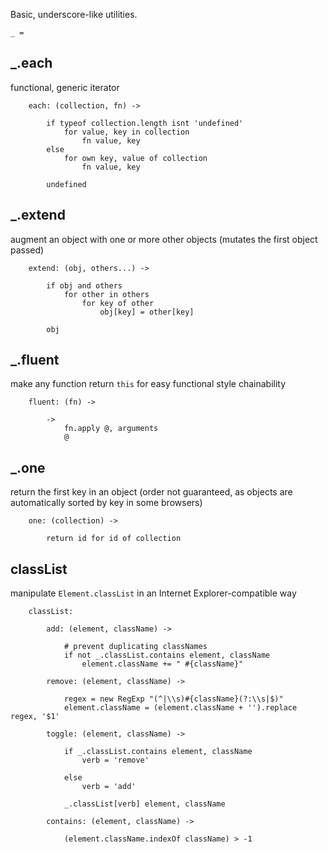 Basic, underscore-like utilities.
	
	_ =

## _.each
functional, generic iterator

		each: (collection, fn) ->

			if typeof collection.length isnt 'undefined'
				for value, key in collection
					fn value, key
			else
				for own key, value of collection
					fn value, key

			undefined

## _.extend
augment an object with one or more other objects (mutates the first object passed)

		extend: (obj, others...) ->

			if obj and others
				for other in others
					for key of other
						obj[key] = other[key]

			obj

## _.fluent
make any function return `this` for easy functional style chainability

		fluent: (fn) ->

			->
				fn.apply @, arguments
				@

## _.one
return the first key in an object (order not guaranteed, as objects are automatically sorted by key in some browsers)

		one: (collection) ->

			return id for id of collection

## classList
manipulate `Element.classList` in an Internet Explorer-compatible way

		classList:

			add: (element, className) ->

				# prevent duplicating classNames
				if not _.classList.contains element, className
					element.className += " #{className}"

			remove: (element, className) ->

				regex = new RegExp "(^|\\s)#{className}(?:\\s|$)"
				element.className = (element.className + '').replace regex, '$1'

			toggle: (element, className) ->

				if _.classList.contains element, className
					verb = 'remove'

				else
					verb = 'add'

				_.classList[verb] element, className

			contains: (element, className) ->

				(element.className.indexOf className) > -1